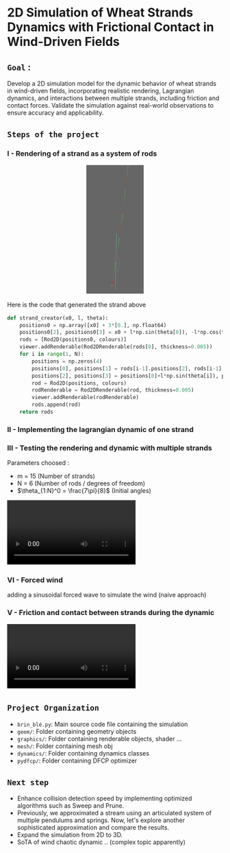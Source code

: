 # 2D Simulation of Wheat Strands Dynamics with Frictional Contact in Wind-Driven Fields

## `Goal` : 
Develop a 2D simulation model for the dynamic behavior of wheat strands in wind-driven fields, incorporating realistic rendering, Lagrangian dynamics, and interactions between multiple strands, including friction and contact forces. Validate the simulation against real-world observations to ensure accuracy and applicability.
## `Steps of the project`

### I - Rendering of a strand as a system of rods 

<p align="center">
  <img src="rendering.png" height="300" alt="Image Alt Text">
</p>

Here is the code that generated the strand above

```python
def strand_creator(x0, l, theta):
    positions0 = np.array([x0] + 3*[0.], np.float64)
    positions0[2], positions0[3] = x0 + l*np.sin(theta[0]), -l*np.cos(theta[0])
    rods = [Rod2D(positions0, colours)]
    viewer.addRenderable(Rod2DRenderable(rods[0], thickness=0.005))
    for i in range(1, N):
        positions = np.zeros(4)
        positions[0], positions[1] = rods[i-1].positions[2], rods[i-1].positions[3] 
        positions[2], positions[3] = positions[0]+l*np.sin(theta[i]), positions[1]-l*np.cos(theta[i])
        rod = Rod2D(positions, colours)
        rodRenderable = Rod2DRenderable(rod, thickness=0.005)
        viewer.addRenderable(rodRenderable)
        rods.append(rod)
    return rods
```

### II - Implementing the lagrangian dynamic of one strand

### III - Testing the rendering and dynamic with multiple strands
Parameters choosed : 
- m = 15 (Number of strands)
- N = 6 (Number of rods / degrees of freedom)
- $\theta_{1:N}^0 = \frac{7\pi}{8}$ (Initial angles)

![](dynamic.mov)

### VI - Forced wind 
adding a sinusoidal forced wave to simulate the wind (naive approach)


### V - Friction and contact between strands during the dynamic



![](video.mov)

## `Project Organization`

- `brin_blé.py`: Main source code file containing the simulation
- `geom/`: Folder containing geometry objects
- `graphics/`: Folder containing renderable objects, shader ...
- `mesh/`: Folder containing mesh obj
- `dynamics/`: Folder containing dynamics classes
- `pydfcp/`: Folder containing DFCP optimizer



## `Next step`
- Enhance collision detection speed by implementing optimized algorithms such as Sweep and Prune.
- Previously, we approximated a stream using an articulated system of multiple pendulums and springs. Now, let's explore another sophisticated approximation and compare the results.
- Expand the simulation from 2D to 3D.
- SoTA of wind chaotic dynamic .. (complex topic apparently)
